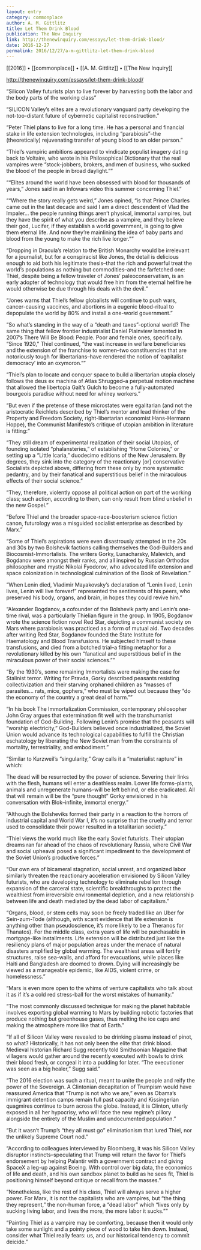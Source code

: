 ```yaml
---
layout: entry
category: commonplace
author: A. M. Gittlitz
title: Let Them Drink Blood
publication: The New Inquiry
link: http://thenewinquiry.com/essays/let-them-drink-blood/
date: 2016-12-27
permalink: 2016/12/27/a-m-gittlitz-let-them-drink-blood
---
```


[[2016]] • [[commonplace]] • [[A. M. Gittlitz]] • [[The New Inquiry]]

http://thenewinquiry.com/essays/let-them-drink-blood/

“Silicon Valley futurists plan to live forever by harvesting both the labor and the body parts of the working class”

“SILICON Valley’s elites are a revolutionary vanguard party developing the not-too-distant future of cybernetic capitalist reconstruction.”

“Peter Thiel plans to live for a long time. He has a personal and financial stake in life extension technologies, including “parabiosis”–the (theoretically) rejuvenating transfer of young blood to an older person.”

“Thiel’s vampiric ambitions appeared to vindicate populist imagery dating back to Voltaire, who wrote in his Philosophical Dictionary that the real vampires were “stock-jobbers, brokers, and men of business, who sucked the blood of the people in broad daylight.””

““Elites around the world have been obsessed with blood for thousands of years,” Jones said in an Infowars video this summer concerning Thiel.”

““Where the story really gets weird,” Jones opined, “is that Prince Charles came out in the last decade and said I am a direct descendent of Vlad the Impaler… the people running things aren’t physical, immortal vampires, but they have the spirit of what you describe as a vampire, and they believe their god, Lucifer, if they establish a world government, is going to give them eternal life. And now they’re mainlining the idea of baby parts and blood from the young to make the rich live longer.””

“Dropping in Dracula’s relation to the British Monarchy would be irrelevant for a journalist, but for a conspiracist like Jones, the detail is delicious enough to aid both his legitimate thesis–that the rich and powerful treat the world’s populations as nothing but commodities–and the farfetched one: Thiel, despite being a fellow traveler of Jones’ paleoconservatism, is an early adopter of technology that would free him from the eternal hellfire he would otherwise be due through his deals with the devil.”

“Jones warns that Thiel’s fellow globalists will continue to push wars, cancer-causing vaccines, and abortions in a eugenic blood-ritual to depopulate the world by 80% and install a one-world government.”

“So what’s standing in the way of a “death and taxes”-optional world? The same thing that fellow frontier industrialist Daniel Plainview lamented in 2007’s There Will Be Blood: People. Poor and female ones, specifically. “Since 1920,” Thiel continued, “the vast increase in welfare beneficiaries and the extension of the franchise to women–two constituencies that are notoriously tough for libertarians–have rendered the notion of ‘capitalist democracy’ into an oxymoron.””

“Thiel’s plan to locate and conquer space to build a libertarian utopia closely follows the deus ex machina of Atlas Shrugged–a perpetual motion machine that allowed the libertopia Galt’s Gulch to become a fully-automated bourgeois paradise without need for whiney workers.”

“But even if the pretense of these microstates were egalitarian (and not the aristocratic Reichlets described by Thiel’s mentor and lead thinker of the Property and Freedom Society, right-libertarian economist Hans-Hermann Hoppe), the Communist Manifesto’s critique of utopian ambition in literature is fitting:”

“They still dream of experimental realization of their social Utopias, of founding isolated “phalansteries,” of establishing “Home Colonies,” or setting up a “Little Icaria,” duodecimo editions of the New Jerusalem. By degrees, they sink into the category of the reactionary [or] conservative Socialists depicted above, differing from these only by more systematic pedantry, and by their fanatical and superstitious belief in the miraculous effects of their social science.”

“They, therefore, violently oppose all political action on part of the working class; such action, according to them, can only result from blind unbelief in the new Gospel.”

“Before Thiel and the broader space-race-boosterism science fiction canon, futurology was a misguided socialist enterprise as described by Marx.”

“Some of Thiel’s aspirations were even disastrously attempted in the 20s and 30s by two Bolshevik factions calling themselves the God-Builders and Biocosmist-Immortalists. The writers Gorky, Lunacharsky, Malevich, and Bogdanov were amongst their ranks, and all inspired by Russian Orthodox philosopher and mystic Nikolai Fyodorov, who advocated life extension and space colonization in technological culmination of the Book of Revelation.”

“When Lenin died, Vladimir Mayakovsky’s declaration of “Lenin lived, Lenin lives, Lenin will live forever!” represented the sentiments of his peers, who preserved his body, organs, and brain, in hopes they could revive him.”

“Alexander Bogdanov, a cofounder of the Bolshevik party and Lenin’s one-time rival, was a particularly Thielian figure in the group. In 1905, Bogdanov wrote the science fiction novel Red Star, depicting a communist society on Mars where parabiosis was practiced as a form of mutual aid. Two decades after writing Red Star, Bogdanov founded the State Institute for Haematology and Blood Transfusions. He subjected himself to these transfusions, and died from a botched trial–a fitting metaphor for a revolutionary killed by his own “fanatical and superstitious belief in the miraculous power of their social sciences.””

“By the 1930’s, some remaining Immortalists were making the case for Stalinist terror. Writing for Pravda, Gorky described peasants resisting collectivization and their starving orphaned children as “masses of parasites… rats, mice, gophers,” who must be wiped out because they “do the economy of the country a great deal of harm.””

“In his book The Immortalization Commission, contemporary philosopher John Gray argues that extermination fit well with the transhumanist foundation of God-Building. Following Lenin’s promise that the peasants will “worship electricity,” God-Builders believed once industrialized, the Soviet Union would advance its technological capabilities to fulfill the Christian eschatology by liberating the New Soviet man from the constraints of mortality, terrestriality, and embodiment.”

“Similar to Kurzweil’s “singularity,” Gray calls it a “materialist rapture” in which:

The dead will be resurrected by the power of science. Severing their links with the flesh, humans will enter a deathless realm. Lower life forms–plants, animals and unregenerate humans–will be left behind, or else eradicated. All that will remain will be the “pure thought” Gorky envisioned in his conversation with Blok–infinite, immortal energy.”

“Although the Bolsheviks formed their party in a reaction to the horrors of industrial capital and World War I, it’s no surprise that the cruelty and terror used to consolidate their power resulted in a totalitarian society.”

“Thiel views the world much like the early Soviet futurists. Their utopian dreams ran far ahead of the chaos of revolutionary Russia, where Civil War and social upheaval posed a significant impediment to the development of the Soviet Union’s productive forces.”

“Our own era of bicameral stagnation, social unrest, and organized labor similarly threaten the reactionary acceleration envisioned by Silicon Valley futurists, who are developing technology to eliminate rebellion through expansion of the carceral state, scientific breakthroughs to protect the wealthiest from irreversible environmental depletion, and a new relationship between life and death mediated by the dead labor of capitalism.”

“Organs, blood, or stem cells may soon be freely traded like an Uber for Sein-zum-Tode (although, with scant evidence that life extension is anything other than pseudoscience, it’s more likely to be a Theranos for Thanatos). For the middle class, extra years of life will be purchasable in mortgage-like installments. Life extension will be distributed just like the resiliency plans of major population areas under the menace of natural disasters amplified by global warming. The wealthiest areas will fortify structures, raise sea-walls, and afford for evacuations, while places like Haiti and Bangladesh are doomed to drown. Dying will increasingly be viewed as a manageable epidemic, like AIDS, violent crime, or homelessness.”

“Mars is even more open to the whims of venture capitalists who talk about it as if it’s a cold red stress-ball for the worst mistakes of humanity.”

“The most commonly discussed technique for making the planet habitable involves exporting global warming to Mars by building robotic factories that produce nothing but greenhouse gases, thus melting the ice caps and making the atmosphere more like that of Earth.”

“If all of Silicon Valley were revealed to be drinking plasma instead of pinot, so what? Historically, it has not only been the elite that drink blood. Medieval historian Richard Sugg recently told Smithsonian Magazine that villagers would gather around the recently executed with bowls to drink their blood fresh, or congeal it into a pudding for later. “The executioner was seen as a big healer,” Sugg said.”

“The 2016 election was such a ritual, meant to unite the people and reify the power of the Sovereign. A Clintonian decapitation of Trumpism would have reassured America that “Trump is not who we are,” even as Obama’s immigrant detention camps remain full past capacity and Kissingerian quagmires continue to burn across the globe. Instead, it is Clinton, utterly exposed in all her hypocrisy, who will face the new regime’s pillory alongside the entirety of the Muslim and undocumented population.”

“But it wasn’t Trump’s “they all must go” eliminationism that lured Thiel, nor the unlikely Supreme Court nod.”

“According to colleagues interviewed by Bloomberg, it was his Silicon Valley disruptor instincts–speculating that Trump will return the favor for Thiel’s endorsement by helping Palantir with a government contract and giving SpaceX a leg-up against Boeing. With control over big data, the economics of life and death, and his own sandbox planet to build as he sees fit, Thiel is positioning himself beyond critique or recall from the masses.”

“Nonetheless, like the rest of his class, Thiel will always serve a higher power. For Marx, it is not the capitalists who are vampires, but “the thing they represent,” the non-human force, a “dead labor” which “lives only by sucking living labor, and lives the more, the more labor it sucks.””

“Painting Thiel as a vampire may be comforting, because then it would only take some sunlight and a pointy piece of wood to take him down. Instead, consider what Thiel really fears: us, and our historical tendency to commit deicide.”
